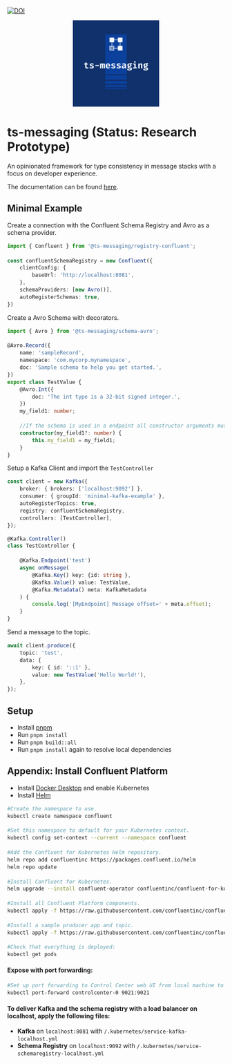 [![DOI](https://zenodo.org/badge/686961126.svg)](https://zenodo.org/badge/latestdoi/686961126)
<p align="center"><img alt="Logo" width="200px" height="200px" src="https://raw.githubusercontent.com/unaussprechlich/ts-messaging/dev/docs/src/public/logo.png"></p>


# ts-messaging (Status: Research Prototype)

An opinionated framework for type consistency in message stacks with a focus on developer experience.

The documentation can be found [here](https://unaussprechlich.github.io/ts-messaging).

## Minimal Example
Create a connection with the Confluent Schema Registry and Avro as a schema provider.
```typescript
import { Confluent } from '@ts-messaging/registry-confluent';

const confluentSchemaRegistry = new Confluent({
    clientConfig: {
        baseUrl: 'http://localhost:8081',
    },
    schemaProviders: [new Avro()],
    autoRegisterSchemas: true,
})
````

Create a Avro Schema with decorators.
```typescript
import { Avro } from '@ts-messaging/schema-avro';

@Avro.Record({
    name: 'sampleRecord',
    namespace: 'com.mycorp.mynamespace',
    doc: 'Sample schema to help you get started.',
})
export class TestValue {
    @Avro.Int({
        doc: 'The int type is a 32-bit signed integer.',
    })
    my_field1: number;

    //If the schema is used in a endpoint all constructor arguments must be optional.
    constructor(my_field1?: number) {
        this.my_field1 = my_field1;
    }
}
```

Setup a Kafka Client and import the `TestController`
````typescript
const client = new Kafka({
    broker: { brokers: ['localhost:9092'] },
    consumer: { groupId: 'minimal-kafka-example' },
    autoRegisterTopics: true,
    registry: confluentSchemaRegistry,
    controllers: [TestController],
});
````

```typescript
@Kafka.Controller()
class TestController {
    
    @Kafka.Endpoint('test')
    async onMessage(
        @Kafka.Key() key: {id: string },
        @Kafka.Value() value: TestValue,
        @Kafka.Metadata() meta: KafkaMetadata
    ) {
        console.log('[MyEndpoint] Message offset=' + meta.offset);
    }
}
```
Send a message to the topic.
```typescript
await client.produce({
    topic: 'test',
    data: {
        key: { id: '::1' },
        value: new TestValue('Hello World!'),
    },
});
```



## Setup
- Install [pnpm](https://pnpm.io/)
- Run `pnpm install`
- Run `pnpm build::all`
- Run `pnpm install` again to resolve local dependencies

## Appendix: Install Confluent Platform
- Install [Docker Desktop](https://www.docker.com/get-started/) and enable Kubernetes
- Install [Helm](https://helm.sh/docs/intro/install/)

```bash
#Create the namespace to use.
kubectl create namespace confluent

#Set this namespace to default for your Kubernetes context.
kubectl config set-context --current --namespace confluent

#Add the Confluent for Kubernetes Helm repository.
helm repo add confluentinc https://packages.confluent.io/helm
helm repo update

#Install Confluent for Kubernetes.
helm upgrade --install confluent-operator confluentinc/confluent-for-kubernetes

#Install all Confluent Platform components.
kubectl apply -f https://raw.githubusercontent.com/confluentinc/confluent-kubernetes-examples/master/quickstart-deploy/confluent-platform-singlenode.yaml

#Install a sample producer app and topic.
kubectl apply -f https://raw.githubusercontent.com/confluentinc/confluent-kubernetes-examples/master/quickstart-deploy/producer-app-data-singlenode.yaml

#Check that everything is deployed:
kubectl get pods
```

#### Expose with port forwarding:
```bash
#Set up port forwarding to Control Center web UI from local machine to localhost:9021
kubectl port-forward controlcenter-0 9021:9021
```

#### To deliver Kafka and the schema registry with a load balancer on localhost, apply the following files:
- **Kafka** on `localhost:8081` with `/.kubernetes/service-kafka-localhost.yml`
- **Schema Registry** on `localhost:9092` with `/.kubernetes/service-schemaregistry-localhost.yml`
